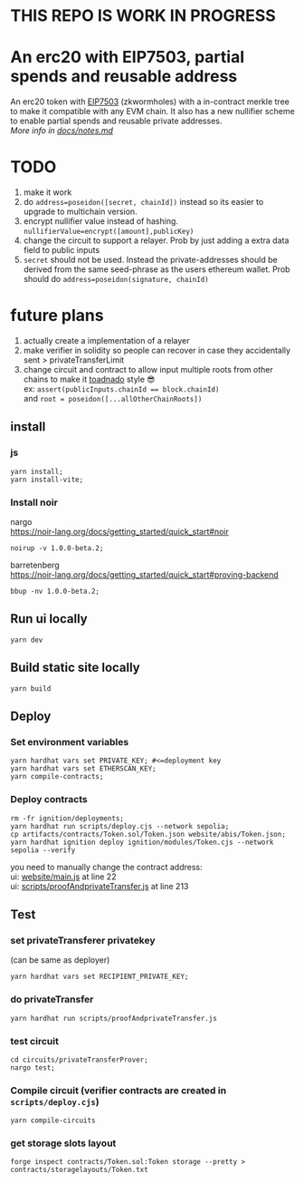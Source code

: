 # THIS REPO IS WORK IN PROGRESS

# An erc20 with EIP7503, partial spends and reusable address
An erc20 token with [EIP7503](https://eips.ethereum.org/EIPS/eip-7503) (zkwormholes) with a in-contract merkle tree to make it compatible with any EVM chain. It also has a new nullifier scheme to enable partial spends and reusable private addresses.  
*More info in [docs/notes.md](https://github.com/jimjimvalkema/scrollZkWormholes/blob/main/docs/notes.md#L1)*

<!-- **Try it out here: https://scrollzkwormholes.jimjim.dev/**  
<!-- TODO -> *Or on ipfs: https://bafybeia3aeuhou4jwtoakvds7ya5qxe5hwjqchmabvvvuwvd6thnqubgzm.ipfs.dweb.link/* -->


<!-- ![ui](./screenshots/2privates1privateTransferui.png)   -->

<!-- ### deployment on scroll sepolia
https://sepolia.scrollscan.com/address/0x6A0e54612253d97Fd2c3dbb73BDdBAFfca531A9B

## WARNING WORK IN PROGRESS
The code here in barely tested and has 3 inflation bugs.  
These are: anyone can call `setTrustedStorageRoot` and `mint`.  
Also EOA<->zkwormhole address collisions can be created.  
*More info in [docs/notes.md](https://github.com/jimjimvalkema/scrollZkWormholes/blob/main/docs/notes.md#L8)* -->

# TODO
1. make  it work
1. do `address=poseidon([secret, chainId])` instead so its easier to upgrade to multichain version.   
1. encrypt nullifier value instead of hashing. `nullifierValue=encrypt([amount],publicKey)` 
1. change the circuit to support a relayer. Prob by just adding a extra data field to public inputs
1. `secret` should not be used. Instead the private-addresses should be derived from the same seed-phrase as the users ethereum wallet. Prob should do `address=poseidon(signature, chainId)`

# future plans
1. actually create a implementation of a relayer
1. make verifier in solidity so people can recover in case they accidentally sent > privateTransferLimit
1. change circuit and contract to allow input multiple roots from other chains to make it [toadnado](https://github.com/nodestarQ/toadnado) style 😎  
ex: `assert(publicInputs.chainId == block.chainId)`   
and `root = poseidon([...allOtherChainRoots])`  

## install
### js
```shell
yarn install;
yarn install-vite;
```
### Install noir
nargo  
https://noir-lang.org/docs/getting_started/quick_start#noir
```shell
noirup -v 1.0.0-beta.2;
```
barretenberg  
https://noir-lang.org/docs/getting_started/quick_start#proving-backend  
```shell
bbup -nv 1.0.0-beta.2;
```
<!-- ```shell
bbup -v 1.0.0-beta.1;
``` -->

## Run ui locally
```shell
yarn dev
```

## Build static site locally
```shell
yarn build
```

## Deploy
### Set environment variables
```shell
yarn hardhat vars set PRIVATE_KEY; #<=deployment key
yarn hardhat vars set ETHERSCAN_KEY;
yarn compile-contracts;
```

### Deploy contracts
<!-- TODO dont do recompile circuits in scripts/deploy.cjs  -->
```shell
rm -fr ignition/deployments;
yarn hardhat run scripts/deploy.cjs --network sepolia;
cp artifacts/contracts/Token.sol/Token.json website/abis/Token.json;
yarn hardhat ignition deploy ignition/modules/Token.cjs --network sepolia --verify 
```
you need to manually change the contract address:  
ui: [website/main.js](https://github.com/jimjimvalkema/scrollZkWormholes/blob/main/) at line 22     
ui: [scripts/proofAndprivateTransfer.js](https://github.com/jimjimvalkema/scrollZkWormholes/blob/main/scripts/proofAndprivateTransfer.js#L213) at line 213    


## Test
### set privateTransferer privatekey 
(can be same as deployer)
```shell
yarn hardhat vars set RECIPIENT_PRIVATE_KEY;
```  
  
### do privateTransfer
```shell
yarn hardhat run scripts/proofAndprivateTransfer.js 
```


### test circuit
```shell
cd circuits/privateTransferProver;
nargo test;
```

### Compile circuit (verifier contracts are created in `scripts/deploy.cjs`)
```shell
yarn compile-circuits 
```
### get storage slots layout
```shell
forge inspect contracts/Token.sol:Token storage --pretty > contracts/storagelayouts/Token.txt
```